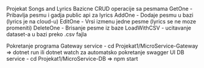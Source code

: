 Projekat Songs and Lyrics 
Bazicne CRUD operacije sa pesmama 
GetOne - Pribavlja pesmu i gadja public api za lyrics 
AddOne - Dodaje pesmu u bazi (lyrics je na cloud-u)
EditOne - Vrsi izmenu jedne pesme (lyrics se ne moze promeniti) 
DeleteOne - Brisanje pesme iz baze
LoadWithCSV - ucitavanje dataset-a u bazi preko .csv fajla

Pokretanje programa
Gateway service - cd Projekat1/MicroService-Gateway =>  dotnet run ili dotnet watch za automatsko pokretanje swagger UI 
DB service - cd Projekat1/MicroService-DB  => npm start 
